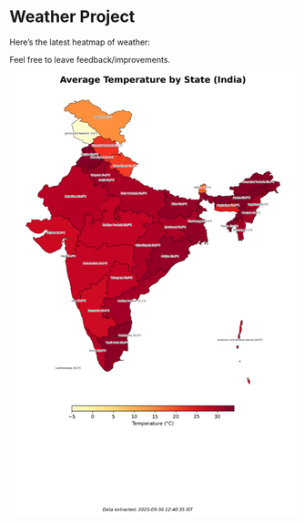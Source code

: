 # Weather Project

Here’s the latest heatmap of weather:

Feel free to leave feedback/improvements.

![India Heatmap](docs/assets/india_heatmap.png?v=DB826D)
